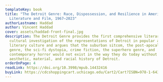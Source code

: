 ```yaml
---
templateKey: book
title: "The Detroit Genre: Race, Dispossession, and Resilience in American
  Literature and Film, 1967–2023"
authorLastname: Haddad
author: Vincent Haddad
cover: assets/haddad-front-final.jpg
description: The Detroit Genre provides the first comprehensive literary and
  cultural investigation of the representations of Detroit in popular and
  literary culture and argues that the suburban sitcom, the post-apocalyptic
  genre, the sci-fi dystopia, crime fiction, the superhero genre, and
  contemporary horror would not exist in the way they do today without the
  aesthetic, material, and racial history of Detroit.
orderOnPage: 4
readLink: https://doi.org/10.3998/mpub.14432416
buyLink: https://cdcshoppingcart.uchicago.edu/Cart2/Cart?ISBN=978-1-64315-068-0&PRESS=lever
---
```

